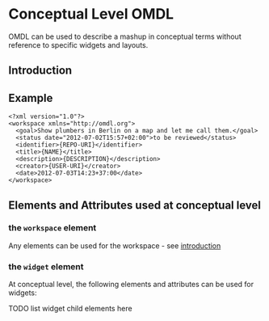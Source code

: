 # Conceptual Level OMDL #

OMDL can be used to describe a mashup in conceptual terms without reference to specific widgets and layouts. 

## Introduction
    
## Example

    <?xml version="1.0"?>
    <workspace xmlns="http://omdl.org">
      <goal>Show plumbers in Berlin on a map and let me call them.</goal>
      <status date="2012-07-02T15:57+02:00">to be reviewed</status>
      <identifier>{REPO-URI}</identifier>
      <title>{NAME}</title>
      <description>{DESCRIPTION}</description>
      <creator>{USER-URI}</creator>
      <date>2012-07-03T14:23+37:00</date>     
    </workspace>

## Elements and Attributes used at conceptual level

### the `workspace` element

Any elements can be used for the workspace - see [introduction](documentation.html)

### the `widget` element

At conceptual level, the following elements and attributes can be used for widgets:

TODO list widget child elements here
